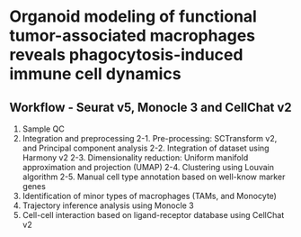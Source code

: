 # Organoid modeling of functional tumor-associated macrophages reveals phagocytosis-induced immune cell dynamics
## Workflow - Seurat v5, Monocle 3 and CellChat v2
 1. Sample QC
 2. Integration and preprocessing
   2-1. Pre-processing: SCTransform v2, and Principal component analysis
   2-2. Integration of dataset using Harmony v2
   2-3. Dimensionality reduction: Uniform manifold approximation and projection (UMAP)
   2-4. Clustering using Louvain algorithm
   2-5. Manual cell type annotation based on well-know marker genes
 3. Identification of minor types of macrophages (TAMs, and Monocyte)
 4. Trajectory inference analysis using Monocle 3 
 5. Cell-cell interaction based on ligand-receptor database using CellChat v2
